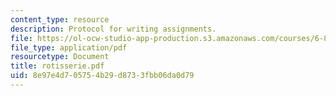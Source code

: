 ```yaml
---
content_type: resource
description: Protocol for writing assignments.
file: https://ol-ocw-studio-app-production.s3.amazonaws.com/courses/6-805-ethics-and-the-law-on-the-electronic-frontier-fall-2005/8e97e4d705754b29d8733fbb06da0d79_rotisserie.pdf
file_type: application/pdf
resourcetype: Document
title: rotisserie.pdf
uid: 8e97e4d7-0575-4b29-d873-3fbb06da0d79
---
```

